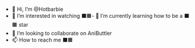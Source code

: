 - 👋 Hi, I’m @Hotbarbie
- 👀 I’m interested in watching ⬛🟧- 🌱 I’m currently learning how to be a ⬛🟧 star
- 💞️ I’m looking to collaborate on AniButtler
- 📫 How to reach me ⬛🟧

<!---
Hotbarbie/Hotbarbie is a ✨ special ✨ repository because its `README.md` (this file) appears on your GitHub profile.
You can click the Preview link to take a look at your changes.
--->
